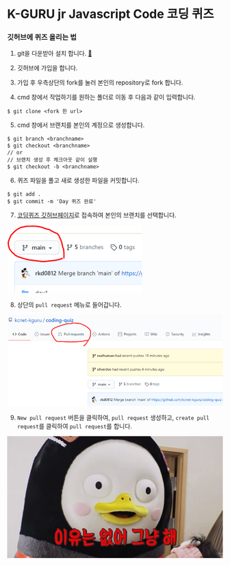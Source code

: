 # K-GURU jr Javascript Code 코딩 퀴즈

### 깃허브에 퀴즈 올리는 법

1. git을 다운받아 설치 합니다. [:link:](https://git-scm.com/downloads)

2. 깃허브에 가입을 합니다.

2. 가입 후 우측상단의 fork를 눌러 본인의 repository로 fork 합니다.
   
4. cmd 창에서 작업하기를 원하는 폴더로 이동 후 다음과 같이 입력합니다.
```
$ git clone <fork 한 url>
```

5. cmd 창에서 브랜치를 본인의 계정으로 생성합니다.
```
$ git branch <branchname>
$ git checkout <branchname>
// or
// 브랜치 생성 후 체크아웃 같이 실행
$ git checkout -b <branchname>
```

6. 퀴즈 파일을 풀고 새로 생성한 파일을 커밋합니다.

```
$ git add .
$ git commit -m 'Day 퀴즈 완료'
```

7. [코딩퀴즈 깃허브페이지](https://github.com/kcnet-kguru/jr-javascript)로 접속하여 본인의 브랜치를 선택합니다.

![ex_screenshot](./images/branch.png)

8. 상단의 `pull request` 메뉴로 들어갑니다.

![ex_screenshot](./images/pull_request.png)

9. `New pull request` 버튼을 클릭하여, `pull request` 생성하고, `create pull request`를 클릭하여 `pull request`를 합니다.

![ex_screenshot](./images/unnamed.jpg)
